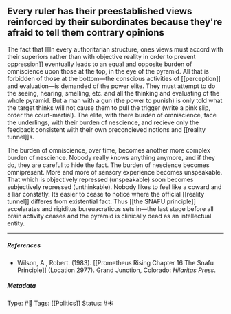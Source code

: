 ## Every ruler has their preestablished views reinforced by their subordinates because they're afraid to tell them contrary opinions  # 

The fact that [[In every authoritarian structure, ones views must accord with their superiors rather than with objective reality in order to prevent oppression]] eventually leads to an equal and opposite burden of omniscience upon those at the top, in the eye of the pyramid. All that is forbidden of those at the bottom—the conscious activities of [[perception]] and evaluation—is demanded of the power elite. They must attempt to do the seeing, hearing, smelling, etc. and all the thinking and evaluating of the whole pyramid. But a man with a gun (the power to punish) is only told what the target thinks will not cause them to pull the trigger (write a pink slip, order the court-martial). The elite, with there burden of omniscience, face the underlings, with their burden of nescience, and recieve only the feedback consistent with their own preconcieved notions and [[reality tunnel]]s. 

The burden of omniscience, over time, becomes another more complex burden of nescience. Nobody really knows anything anymore, and if they do, they are careful to hide the fact. The burden of nescience becomes omnipresent. More and more of sensory experience becomes unspeakable. That which is objectively repressed (unspeakable) soon becomes subjectively repressed (unthinkable). Nobody likes to feel like a coward and a liar constatly. Its easier to cease to notice where the official [[reality tunnel]] differes from existential fact. Thus [[the SNAFU principle]] accelarates and rigiditus bureuacraticus sets in—the last stage before all brain activity ceases and the pyramid is clinically dead as an intellectual entity. 

___

##### References

- Wilson, A., Robert. (1983). [[Prometheus Rising Chapter 16 The Snafu Principle]] (Location 2977). Grand Junction, Colorado: _Hilaritas Press_.

##### Metadata

Type: #🔴 
Tags: [[Politics]]
Status: #☀️ 